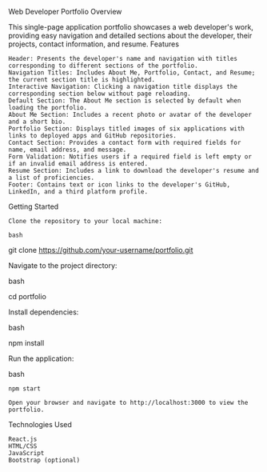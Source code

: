 Web Developer Portfolio
Overview

This single-page application portfolio showcases a web developer's work, providing easy navigation and detailed sections about the developer, their projects, contact information, and resume.
Features

    Header: Presents the developer's name and navigation with titles corresponding to different sections of the portfolio.
    Navigation Titles: Includes About Me, Portfolio, Contact, and Resume; the current section title is highlighted.
    Interactive Navigation: Clicking a navigation title displays the corresponding section below without page reloading.
    Default Section: The About Me section is selected by default when loading the portfolio.
    About Me Section: Includes a recent photo or avatar of the developer and a short bio.
    Portfolio Section: Displays titled images of six applications with links to deployed apps and GitHub repositories.
    Contact Section: Provides a contact form with required fields for name, email address, and message.
    Form Validation: Notifies users if a required field is left empty or if an invalid email address is entered.
    Resume Section: Includes a link to download the developer's resume and a list of proficiencies.
    Footer: Contains text or icon links to the developer's GitHub, LinkedIn, and a third platform profile.

Getting Started

    Clone the repository to your local machine:

    bash

git clone https://github.com/your-username/portfolio.git

Navigate to the project directory:

bash

cd portfolio

Install dependencies:

bash

npm install

Run the application:

bash

    npm start

    Open your browser and navigate to http://localhost:3000 to view the portfolio.

Technologies Used

    React.js
    HTML/CSS
    JavaScript
    Bootstrap (optional)
